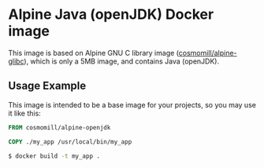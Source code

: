 Alpine Java (openJDK) Docker image
==================================

This image is based on Alpine GNU C library image ([cosmomill/alpine-glibc](https://hub.docker.com/r/cosmomill/alpine-glibc/)), which is only a 5MB image, and contains Java (openJDK).

Usage Example
-------------

This image is intended to be a base image for your projects, so you may use it like this:

```Dockerfile
FROM cosmomill/alpine-openjdk

COPY ./my_app /usr/local/bin/my_app
```

```sh
$ docker build -t my_app .
```
